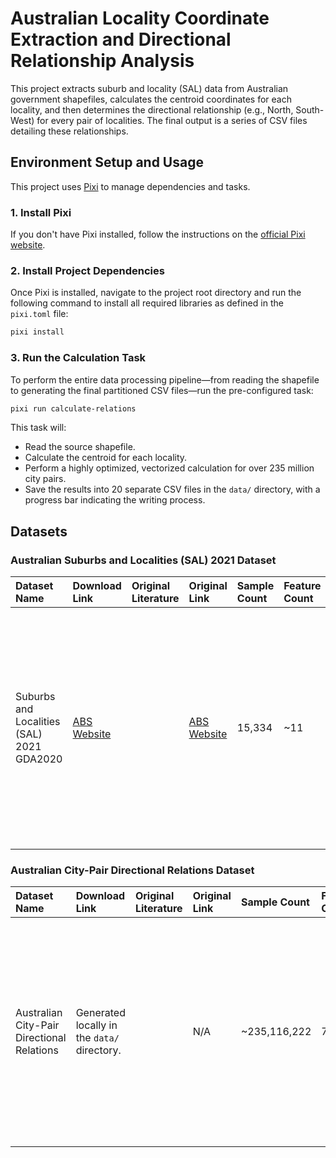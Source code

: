 # Australian Locality Coordinate Extraction and Directional Relationship Analysis

This project extracts suburb and locality (SAL) data from Australian government shapefiles, calculates the centroid coordinates for each locality, and then determines the directional relationship (e.g., North, South-West) for every pair of localities. The final output is a series of CSV files detailing these relationships.

## Environment Setup and Usage

This project uses [Pixi](https://pixi.sh/) to manage dependencies and tasks.

### 1. Install Pixi

If you don't have Pixi installed, follow the instructions on the [official Pixi website](https://pixi.sh/latest/#installation).

### 2. Install Project Dependencies

Once Pixi is installed, navigate to the project root directory and run the following command to install all required libraries as defined in the `pixi.toml` file:

```bash
pixi install
```

### 3. Run the Calculation Task

To perform the entire data processing pipeline—from reading the shapefile to generating the final partitioned CSV files—run the pre-configured task:

```bash
pixi run calculate-relations
```

This task will:
- Read the source shapefile.
- Calculate the centroid for each locality.
- Perform a highly optimized, vectorized calculation for over 235 million city pairs.
- Save the results into 20 separate CSV files in the `data/` directory, with a progress bar indicating the writing process.

## Datasets

### **Australian Suburbs and Localities (SAL) 2021 Dataset**

| Dataset Name | Download Link | Original Literature | Original Link | Sample Count | Feature Count | Class Count | Dataset Introduction |
| :--- | :--- | :--- | :--- | :--- | :--- | :--- | :--- |
| Suburbs and Localities (SAL) 2021 GDA2020 | [ABS Website](https://www.abs.gov.au/statistics/standards/australian-statistical-geography-standard-asgs-edition-3/jul2021-jun2026) | | [ABS Website](https://www.abs.gov.au/statistics/standards/australian-statistical-geography-standard-asgs-edition-3/jul2021-jun2026) | 15,334 | ~11 | N/A | Suburbs and Localities (SALs) are an ABS approximation of gazetted localities, created for statistical purposes. They cover most of Australia and are based on the Australian Statistical Geography Standard (ASGS). |

### **Australian City-Pair Directional Relations Dataset**

| Dataset Name | Download Link | Original Literature | Original Link | Sample Count | Feature Count | Class Count | Dataset Introduction |
| :--- | :--- | :--- | :--- | :--- | :--- | :--- | :--- |
| Australian City-Pair Directional Relations | Generated locally in the `data/` directory. | | N/A | ~235,116,222 | 7 | 8 | Contains the directional relationship for every city pair. The 7 features are: `city1_name`, `city1_latitude`, `city1_longitude`, `city2_name`, `city2_latitude`, `city2_longitude`, and `direction`. The 8 classes for the 'direction' feature are N, NE, E, SE, S, SW, W, and NW. |